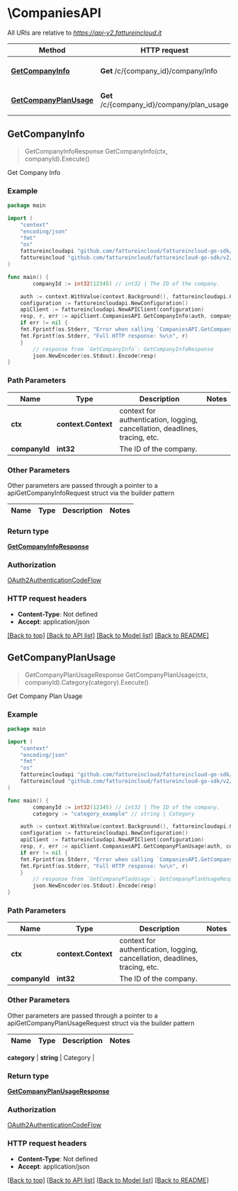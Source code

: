 # \CompaniesAPI

All URIs are relative to *https://api-v2.fattureincloud.it*

Method | HTTP request | Description
------------- | ------------- | -------------
[**GetCompanyInfo**](CompaniesAPI.md#GetCompanyInfo) | **Get** /c/{company_id}/company/info | Get Company Info
[**GetCompanyPlanUsage**](CompaniesAPI.md#GetCompanyPlanUsage) | **Get** /c/{company_id}/company/plan_usage | Get Company Plan Usage



## GetCompanyInfo

> GetCompanyInfoResponse GetCompanyInfo(ctx, companyId).Execute()

Get Company Info



### Example

```go
package main

import (
	"context"
    "encoding/json"
	"fmt"
	"os"
    fattureincloudapi "github.com/fattureincloud/fattureincloud-go-sdk/v2/api"
    fattureincloud "github.com/fattureincloud/fattureincloud-go-sdk/v2/model"
)

func main() {
        companyId := int32(12345) // int32 | The ID of the company.

    auth := context.WithValue(context.Background(), fattureincloudapi.ContextAccessToken, "ACCESS_TOKEN")
    configuration := fattureincloudapi.NewConfiguration()
    apiClient := fattureincloudapi.NewAPIClient(configuration)
    resp, r, err := apiClient.CompaniesAPI.GetCompanyInfo(auth, companyId).Execute()
    if err != nil {
    fmt.Fprintf(os.Stderr, "Error when calling `CompaniesAPI.GetCompanyInfo``: %v\n", err)
    fmt.Fprintf(os.Stderr, "Full HTTP response: %v\n", r)
    }
        // response from `GetCompanyInfo`: GetCompanyInfoResponse
        json.NewEncoder(os.Stdout).Encode(resp)
}
```

### Path Parameters


Name | Type | Description  | Notes
------------- | ------------- | ------------- | -------------
**ctx** | **context.Context** | context for authentication, logging, cancellation, deadlines, tracing, etc.
**companyId** | **int32** | The ID of the company. | 

### Other Parameters

Other parameters are passed through a pointer to a apiGetCompanyInfoRequest struct via the builder pattern


Name | Type | Description  | Notes
------------- | ------------- | ------------- | -------------


### Return type

[**GetCompanyInfoResponse**](GetCompanyInfoResponse.md)

### Authorization

[OAuth2AuthenticationCodeFlow](../README.md#OAuth2AuthenticationCodeFlow)

### HTTP request headers

- **Content-Type**: Not defined
- **Accept**: application/json

[[Back to top]](#) [[Back to API list]](../README.md#documentation-for-api-endpoints)
[[Back to Model list]](../README.md#documentation-for-models)
[[Back to README]](../README.md)


## GetCompanyPlanUsage

> GetCompanyPlanUsageResponse GetCompanyPlanUsage(ctx, companyId).Category(category).Execute()

Get Company Plan Usage



### Example

```go
package main

import (
	"context"
    "encoding/json"
	"fmt"
	"os"
    fattureincloudapi "github.com/fattureincloud/fattureincloud-go-sdk/v2/api"
    fattureincloud "github.com/fattureincloud/fattureincloud-go-sdk/v2/model"
)

func main() {
        companyId := int32(12345) // int32 | The ID of the company.
        category := "category_example" // string | Category

    auth := context.WithValue(context.Background(), fattureincloudapi.ContextAccessToken, "ACCESS_TOKEN")
    configuration := fattureincloudapi.NewConfiguration()
    apiClient := fattureincloudapi.NewAPIClient(configuration)
    resp, r, err := apiClient.CompaniesAPI.GetCompanyPlanUsage(auth, companyId).Category(category).Execute()
    if err != nil {
    fmt.Fprintf(os.Stderr, "Error when calling `CompaniesAPI.GetCompanyPlanUsage``: %v\n", err)
    fmt.Fprintf(os.Stderr, "Full HTTP response: %v\n", r)
    }
        // response from `GetCompanyPlanUsage`: GetCompanyPlanUsageResponse
        json.NewEncoder(os.Stdout).Encode(resp)
}
```

### Path Parameters


Name | Type | Description  | Notes
------------- | ------------- | ------------- | -------------
**ctx** | **context.Context** | context for authentication, logging, cancellation, deadlines, tracing, etc.
**companyId** | **int32** | The ID of the company. | 

### Other Parameters

Other parameters are passed through a pointer to a apiGetCompanyPlanUsageRequest struct via the builder pattern


Name | Type | Description  | Notes
------------- | ------------- | ------------- | -------------

 **category** | **string** | Category | 

### Return type

[**GetCompanyPlanUsageResponse**](GetCompanyPlanUsageResponse.md)

### Authorization

[OAuth2AuthenticationCodeFlow](../README.md#OAuth2AuthenticationCodeFlow)

### HTTP request headers

- **Content-Type**: Not defined
- **Accept**: application/json

[[Back to top]](#) [[Back to API list]](../README.md#documentation-for-api-endpoints)
[[Back to Model list]](../README.md#documentation-for-models)
[[Back to README]](../README.md)

